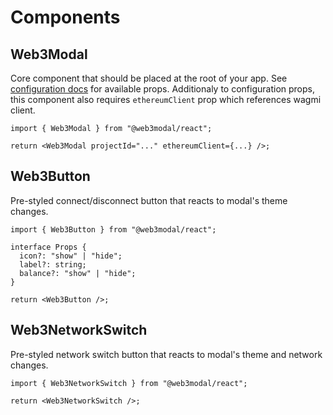 # Components

## Web3Modal

Core component that should be placed at the root of your app. See [configuration docs](../configuration.md) for available props. Additionaly to configuration props, this component also requires `ethereumClient` prop which references wagmi client.

```tsx
import { Web3Modal } from "@web3modal/react";

return <Web3Modal projectId="..." ethereumClient={...} />;
```

## Web3Button

Pre-styled connect/disconnect button that reacts to modal's theme changes.

```tsx
import { Web3Button } from "@web3modal/react";

interface Props {
  icon?: "show" | "hide";
  label?: string;
  balance?: "show" | "hide";
}

return <Web3Button />;
```

## Web3NetworkSwitch

Pre-styled network switch button that reacts to modal's theme and network changes.

```tsx
import { Web3NetworkSwitch } from "@web3modal/react";

return <Web3NetworkSwitch />;
```
